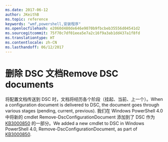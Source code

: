 ```yaml
---
ms.date: 2017-06-12
author: JKeithB
ms.topic: reference
keywords: "wmf,powershell,安装程序"
ms.openlocfilehash: e2060d480de646e9070b9fbcbeb35556d04541d2
ms.sourcegitcommit: 75f70c7df01eea5e7a2c16f9a3ab1dd437a1f8fd
ms.translationtype: HT
ms.contentlocale: zh-CN
ms.lasthandoff: 06/12/2017
---
```

# <a name="remove-dsc-documents"></a><span data-ttu-id="8ed9d-102">删除 DSC 文档</span><span class="sxs-lookup"><span data-stu-id="8ed9d-102">Remove DSC documents</span></span>

<span data-ttu-id="8ed9d-103">将配置文档传送到 DSC 时，文档将经历各个阶段（挂起、当前、上一个）。</span><span class="sxs-lookup"><span data-stu-id="8ed9d-103">When a configuration document is delivered to DSC, the document goes through various stages (pending, current, previous).</span></span> <span data-ttu-id="8ed9d-104">我们在 Windows PowerShell 4.0 中将新的 cmdlet Remove-DscConfigurationDocument 添加到了 DSC 作为 [KB3000850](https://support.microsoft.com/en-us/kb/3000850) 的一部分。</span><span class="sxs-lookup"><span data-stu-id="8ed9d-104">We added a new cmdlet to DSC in Windows PowerShell 4.0, Remove-DscConfigurationDocument, as part of [KB3000850](https://support.microsoft.com/en-us/kb/3000850).</span></span> 

